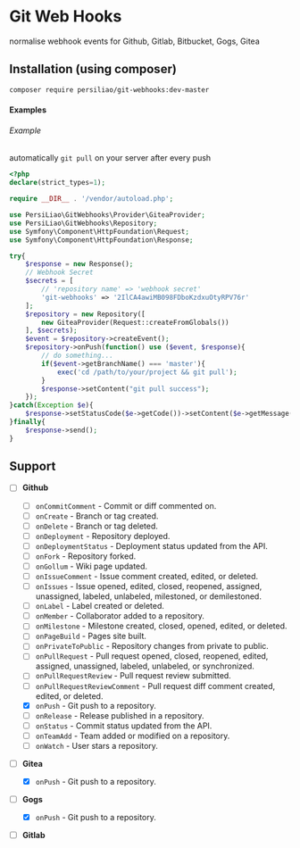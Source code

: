 # Git Web Hooks

normalise webhook events for Github, Gitlab, Bitbucket, Gogs, Gitea

## Installation (using composer)

```bash
composer require persiliao/git-webhooks:dev-master
```

#### Examples

###### Example
automatically `git pull` on your server after every push

```php
<?php
declare(strict_types=1);

require __DIR__ . '/vendor/autoload.php';

use PersiLiao\GitWebhooks\Provider\GiteaProvider;
use PersiLiao\GitWebhooks\Repository;
use Symfony\Component\HttpFoundation\Request;
use Symfony\Component\HttpFoundation\Response;

try{
    $response = new Response();
    // Webhook Secret
    $secrets = [
        // 'repository name' => 'webhook secret'
        'git-webhooks' => '2IlCA4awiMB098FDboKzdxuOtyRPV76r'
    ];
    $repository = new Repository([
        new GiteaProvider(Request::createFromGlobals())
    ], $secrets);
    $event = $repository->createEvent();
    $repository->onPush(function() use ($event, $response){
        // do something...
        if($event->getBranchName() === 'master'){
            exec('cd /path/to/your/project && git pull');
        }
        $response->setContent("git pull success");
    });
}catch(Exception $e){
    $response->setStatusCode($e->getCode())->setContent($e->getMessage());
}finally{
    $response->send();
}
```

## Support 

- [ ] **Github**
    - [ ] `onCommitComment` - Commit or diff commented on.
    - [ ] `onCreate` - Branch or tag created.
    - [ ] `onDelete` - Branch or tag deleted.
    - [ ] `onDeployment` - Repository deployed.
    - [ ] `onDeploymentStatus` - Deployment status updated from the API.
    - [ ] `onFork` - Repository forked.
    - [ ] `onGollum` - Wiki page updated.
    - [ ] `onIssueComment` - Issue comment created, edited, or deleted.
    - [ ] `onIssues` - Issue opened, edited, closed, reopened, assigned, unassigned, labeled, unlabeled, milestoned, or
 demilestoned.
    - [ ] `onLabel` - Label created or deleted.
    - [ ] `onMember` - Collaborator added to a repository.
    - [ ] `onMilestone` - Milestone created, closed, opened, edited, or deleted.
    - [ ] `onPageBuild` - Pages site built.
    - [ ] `onPrivateToPublic` - Repository changes from private to public.
    - [ ] `onPullRequest` - Pull request opened, closed, reopened, edited, assigned, unassigned, labeled, unlabeled, or
 synchronized.
    - [ ] `onPullRequestReview` - Pull request review submitted.
    - [ ] `onPullRequestReviewComment` - Pull request diff comment created, edited, or deleted.
    - [x] `onPush` - Git push to a repository.
    - [ ] `onRelease` - Release published in a repository.
    - [ ] `onStatus` - Commit status updated from the API.
    - [ ] `onTeamAdd` - Team added or modified on a repository.
    - [ ] `onWatch` - User stars a repository.
- [ ] **Gitea**
    - [x] `onPush` - Git push to a repository.
- [ ] **Gogs**
    - [x] `onPush` - Git push to a repository.
- [ ] **Gitlab**


